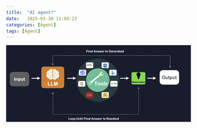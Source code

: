 ```yaml
---
title:  "AI agent?"
date:   2025-03-30 11:04:23
categories: [Agent]
tags: [Agent]
---
```


![AI Agent란?](/images/ai-agent-diagram.png)


[jekyll]:      http://jekyllrb.com
[jekyll-gh]:   https://github.com/jekyll/jekyll
[jekyll-help]: https://github.com/jekyll/jekyll-help



